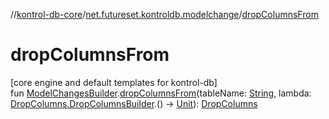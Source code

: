 //[kontrol-db-core](../../index.md)/[net.futureset.kontroldb.modelchange](index.md)/[dropColumnsFrom](drop-columns-from.md)

# dropColumnsFrom

[core engine and default templates for kontrol-db]\
fun [ModelChangesBuilder](../net.futureset.kontroldb.dsl/-model-changes-builder/index.md).[dropColumnsFrom](drop-columns-from.md)(tableName: [String](https://kotlinlang.org/api/latest/jvm/stdlib/kotlin/-string/index.html), lambda: [DropColumns.DropColumnsBuilder](-drop-columns/-drop-columns-builder/index.md).() -&gt; [Unit](https://kotlinlang.org/api/latest/jvm/stdlib/kotlin/-unit/index.html)): [DropColumns](-drop-columns/index.md)
